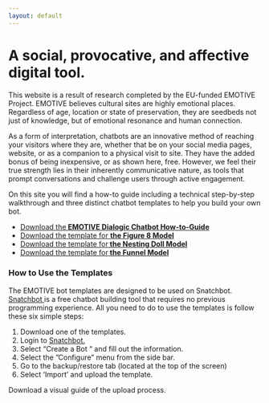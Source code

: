 ```yaml
---
layout: default
---
```

# A social, provocative, and affective digital tool.

This website is a result of research completed by the EU-funded EMOTIVE Project. EMOTIVE believes cultural sites are highly emotional places. Regardless of age, location or state of preservation, they are seedbeds not just of knowledge, but of emotional resonance and human connection.

As a form of interpretation, chatbots are an innovative method of reaching your visitors where they are, whether that be on your social media pages, website, or as a companion to a physical visit to site. They have the added bonus of being inexpensive, or as shown here, free. However, we feel their true strength lies in their inherently communicative nature, as tools that prompt conversations and challenge users through active engagement.

On this site you will find a how-to guide including a technical step-by-step walkthrough and three distinct chatbot templates to help you build your own bot.

<ul>
    <li> <a href="EMOTIVE_UpdatedHow-to-Guide.pdf" download> Download the<strong> EMOTIVE Dialogic Chatbot How-to-Guide</strong></a> </li>
          <li><a href="EMOTIVEFigure8Model.txt" download> Download the template for <strong>the Figure 8 Model </strong></a></li>
          <li><a href="EMOTIVENestingDollModel.txt" download> Download the template for<strong> the Nesting Doll Model </strong></a></li>
          <li><a href="EMOTIVEFunnelModel.txt" download> Download the template for<strong> the Funnel Model </strong></a></li>
        </ul>
        
### How to Use the Templates
        
The EMOTIVE bot templates are designed to be used on Snatchbot. <a href="https://snatchbot.me"> Snatchbot </a> is a free chatbot building tool that requires no previous programming experience. All you need to do to use the templates is follow these six simple steps: 

1. Download one of the templates.
2. Login to <a href="https://snatchbot.me/"> Snatchbot. </a>
3. Select “Create a Bot “ and fill out the information.
4. Select the ”Configure” menu from the side bar. 
5. Go to the backup/restore tab (located at the top of the screen)
6. Select  ‘Import’ and upload the template.

Download a visual guide of the upload process. 

     
